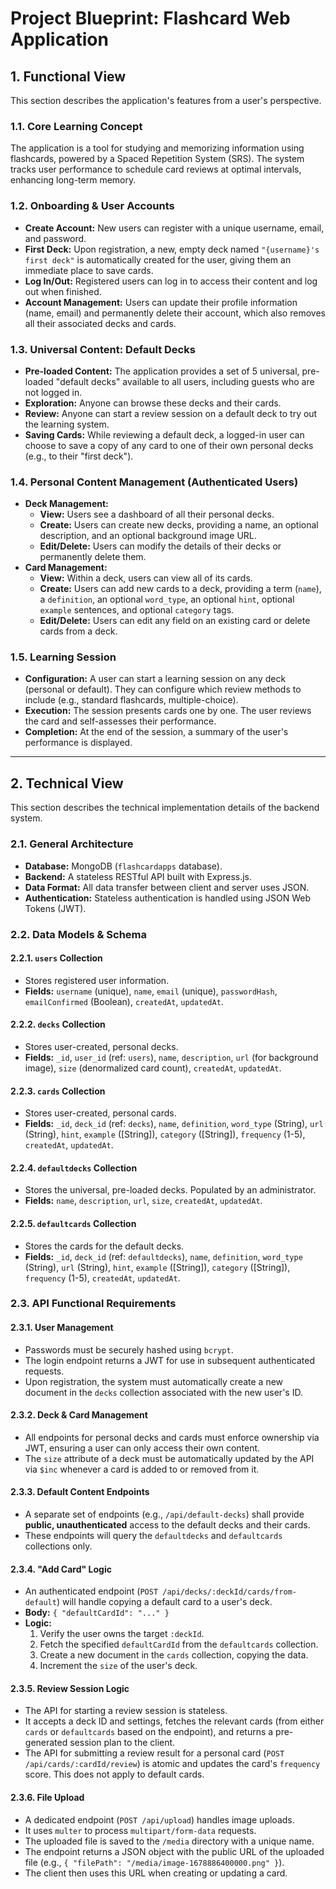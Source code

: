 # Project Blueprint: Flashcard Web Application

## 1. Functional View

This section describes the application's features from a user's perspective.

### 1.1. Core Learning Concept
The application is a tool for studying and memorizing information using flashcards, powered by a Spaced Repetition System (SRS). The system tracks user performance to schedule card reviews at optimal intervals, enhancing long-term memory.

### 1.2. Onboarding & User Accounts
-   **Create Account:** New users can register with a unique username, email, and password.
-   **First Deck:** Upon registration, a new, empty deck named `"{username}'s first deck"` is automatically created for the user, giving them an immediate place to save cards.
-   **Log In/Out:** Registered users can log in to access their content and log out when finished.
-   **Account Management:** Users can update their profile information (name, email) and permanently delete their account, which also removes all their associated decks and cards.

### 1.3. Universal Content: Default Decks
-   **Pre-loaded Content:** The application provides a set of 5 universal, pre-loaded "default decks" available to all users, including guests who are not logged in.
-   **Exploration:** Anyone can browse these decks and their cards.
-   **Review:** Anyone can start a review session on a default deck to try out the learning system.
-   **Saving Cards:** While reviewing a default deck, a logged-in user can choose to save a copy of any card to one of their own personal decks (e.g., to their "first deck").

### 1.4. Personal Content Management (Authenticated Users)
-   **Deck Management:**
    -   **View:** Users see a dashboard of all their personal decks.
    -   **Create:** Users can create new decks, providing a name, an optional description, and an optional background image URL.
    -   **Edit/Delete:** Users can modify the details of their decks or permanently delete them.
-   **Card Management:**
    -   **View:** Within a deck, users can view all of its cards.
    -   **Create:** Users can add new cards to a deck, providing a term (`name`), a `definition`, an optional `word_type`, an optional `hint`, optional `example` sentences, and optional `category` tags.
    -   **Edit/Delete:** Users can edit any field on an existing card or delete cards from a deck.

### 1.5. Learning Session
-   **Configuration:** A user can start a learning session on any deck (personal or default). They can configure which review methods to include (e.g., standard flashcards, multiple-choice).
-   **Execution:** The session presents cards one by one. The user reviews the card and self-assesses their performance.
-   **Completion:** At the end of the session, a summary of the user's performance is displayed.

---

## 2. Technical View

This section describes the technical implementation details of the backend system.

### 2.1. General Architecture
-   **Database:** MongoDB (`flashcardapps` database).
-   **Backend:** A stateless RESTful API built with Express.js.
-   **Data Format:** All data transfer between client and server uses JSON.
-   **Authentication:** Stateless authentication is handled using JSON Web Tokens (JWT).

### 2.2. Data Models & Schema

#### 2.2.1. `users` Collection
-   Stores registered user information.
-   **Fields:** `username` (unique), `name`, `email` (unique), `passwordHash`, `emailConfirmed` (Boolean), `createdAt`, `updatedAt`.

#### 2.2.2. `decks` Collection
-   Stores user-created, personal decks.
-   **Fields:** `_id`, `user_id` (ref: `users`), `name`, `description`, `url` (for background image), `size` (denormalized card count), `createdAt`, `updatedAt`.

#### 2.2.3. `cards` Collection
-   Stores user-created, personal cards.
-   **Fields:** `_id`, `deck_id` (ref: `decks`), `name`, `definition`, `word_type` (String), `url` (String), `hint`, `example` ([String]), `category` ([String]), `frequency` (1-5), `createdAt`, `updatedAt`.

#### 2.2.4. `defaultdecks` Collection
-   Stores the universal, pre-loaded decks. Populated by an administrator.
-   **Fields:** `name`, `description`, `url`, `size`, `createdAt`, `updatedAt`.

#### 2.2.5. `defaultcards` Collection
-   Stores the cards for the default decks.
-   **Fields:** `_id`, `deck_id` (ref: `defaultdecks`), `name`, `definition`, `word_type` (String), `url` (String), `hint`, `example` ([String]), `category` ([String]), `frequency` (1-5), `createdAt`, `updatedAt`.

### 2.3. API Functional Requirements

#### 2.3.1. User Management
-   Passwords must be securely hashed using `bcrypt`.
-   The login endpoint returns a JWT for use in subsequent authenticated requests.
-   Upon registration, the system must automatically create a new document in the `decks` collection associated with the new user's ID.

#### 2.3.2. Deck & Card Management
-   All endpoints for personal decks and cards must enforce ownership via JWT, ensuring a user can only access their own content.
-   The `size` attribute of a deck must be automatically updated by the API via `$inc` whenever a card is added to or removed from it.

#### 2.3.3. Default Content Endpoints
-   A separate set of endpoints (e.g., `/api/default-decks`) shall provide **public, unauthenticated** access to the default decks and their cards.
-   These endpoints will query the `defaultdecks` and `defaultcards` collections only.

#### 2.3.4. "Add Card" Logic
-   An authenticated endpoint (`POST /api/decks/:deckId/cards/from-default`) will handle copying a default card to a user's deck.
-   **Body:** `{ "defaultCardId": "..." }`
-   **Logic:**
    1.  Verify the user owns the target `:deckId`.
    2.  Fetch the specified `defaultCardId` from the `defaultcards` collection.
    3.  Create a new document in the `cards` collection, copying the data.
    4.  Increment the `size` of the user's deck.

#### 2.3.5. Review Session Logic
-   The API for starting a review session is stateless.
-   It accepts a deck ID and settings, fetches the relevant cards (from either `cards` or `defaultcards` based on the endpoint), and returns a pre-generated session plan to the client.
-   The API for submitting a review result for a personal card (`POST /api/cards/:cardId/review`) is atomic and updates the card's `frequency` score. This does not apply to default cards.

#### 2.3.6. File Upload
-   A dedicated endpoint (`POST /api/upload`) handles image uploads.
-   It uses `multer` to process `multipart/form-data` requests.
-   The uploaded file is saved to the `/media` directory with a unique name.
-   The endpoint returns a JSON object with the public URL of the uploaded file (e.g., `{ "filePath": "/media/image-1678886400000.png" }`).
-   The client then uses this URL when creating or updating a card.